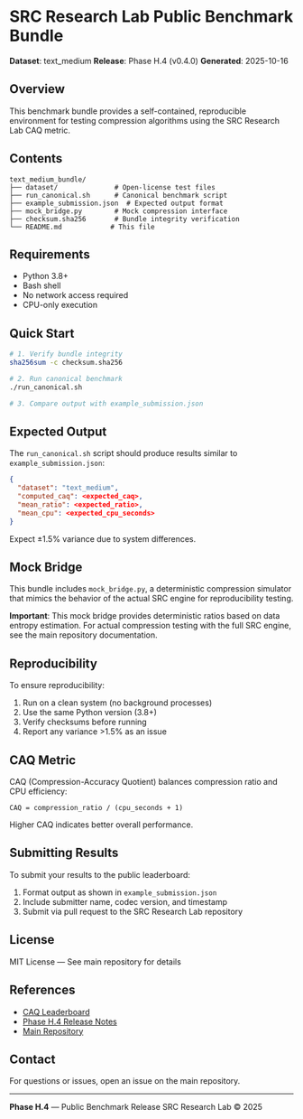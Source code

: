 # SRC Research Lab Public Benchmark Bundle

**Dataset**: text_medium
**Release**: Phase H.4 (v0.4.0)
**Generated**: 2025-10-16

## Overview

This benchmark bundle provides a self-contained, reproducible environment for testing compression algorithms using the SRC Research Lab CAQ metric.

## Contents

```
text_medium_bundle/
├── dataset/              # Open-license test files
├── run_canonical.sh      # Canonical benchmark script
├── example_submission.json  # Expected output format
├── mock_bridge.py        # Mock compression interface
├── checksum.sha256       # Bundle integrity verification
└── README.md            # This file
```

## Requirements

- Python 3.8+
- Bash shell
- No network access required
- CPU-only execution

## Quick Start

```bash
# 1. Verify bundle integrity
sha256sum -c checksum.sha256

# 2. Run canonical benchmark
./run_canonical.sh

# 3. Compare output with example_submission.json
```

## Expected Output

The `run_canonical.sh` script should produce results similar to `example_submission.json`:

```json
{
  "dataset": "text_medium",
  "computed_caq": <expected_caq>,
  "mean_ratio": <expected_ratio>,
  "mean_cpu": <expected_cpu_seconds>
}
```

Expect ±1.5% variance due to system differences.

## Mock Bridge

This bundle includes `mock_bridge.py`, a deterministic compression simulator that mimics the behavior of the actual SRC engine for reproducibility testing.

**Important**: This mock bridge provides deterministic ratios based on data entropy estimation. For actual compression testing with the full SRC engine, see the main repository documentation.

## Reproducibility

To ensure reproducibility:

1. Run on a clean system (no background processes)
2. Use the same Python version (3.8+)
3. Verify checksums before running
4. Report any variance >1.5% as an issue

## CAQ Metric

CAQ (Compression-Accuracy Quotient) balances compression ratio and CPU efficiency:

```
CAQ = compression_ratio / (cpu_seconds + 1)
```

Higher CAQ indicates better overall performance.

## Submitting Results

To submit your results to the public leaderboard:

1. Format output as shown in `example_submission.json`
2. Include submitter name, codec version, and timestamp
3. Submit via pull request to the SRC Research Lab repository

## License

MIT License — See main repository for details

## References

- [CAQ Leaderboard](../../leaderboard/leaderboard.md)
- [Phase H.4 Release Notes](../../docs/release_notes_H4.md)
- [Main Repository](https://github.com/SRC-Research-Lab/compression-lab)

## Contact

For questions or issues, open an issue on the main repository.

---

**Phase H.4** — Public Benchmark Release
SRC Research Lab © 2025
